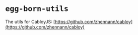 # `egg-born-utils`

The utils for CabloyJS: [https://github.com/zhennann/cabloy](https://github.com/zhennann/cabloy)